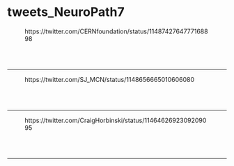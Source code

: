 # tweets_NeuroPath7


<figure class="wp-block-embed-twitter wp-block-embed is-type-rich">
<div class="wp-block-embed__wrapper">
https://twitter.com/CERNfoundation/status/1148742764777168898</div></figure>
<br>
<br>
<hr>

<figure class="wp-block-embed-twitter wp-block-embed is-type-rich">
<div class="wp-block-embed__wrapper">
https://twitter.com/SJ_MCN/status/1148656665010606080</div></figure>
<br>
<br>
<hr>

<figure class="wp-block-embed-twitter wp-block-embed is-type-rich">
<div class="wp-block-embed__wrapper">
https://twitter.com/CraigHorbinski/status/1146462692309209095</div></figure>
<br>
<br>
<hr>
